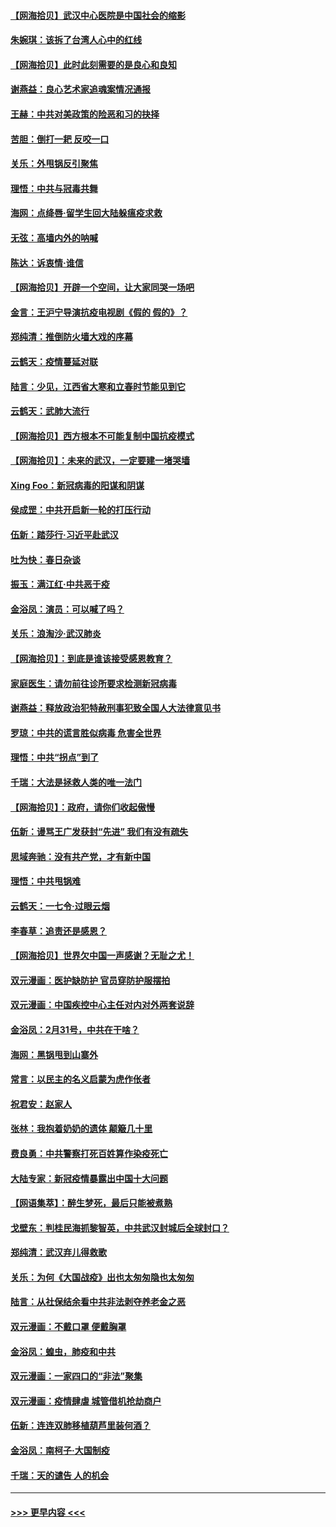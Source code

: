 #### [【网海拾贝】武汉中心医院是中国社会的缩影](../pages/nsc993/n11946574.md?t=03180302) 
#### [朱婉琪：该拆了台湾人心中的红线](../pages/nsc993/n11946959.md?t=03180302) 
#### [【网海拾贝】此时此刻需要的是良心和良知](../pages/nsc993/n11945471.md?t=03180302) 
#### [谢燕益：良心艺术家追魂案情况通报](../pages/nsc993/n11945327.md?t=03180302) 
#### [王赫：中共对美政策的险恶和习的抉择](../pages/nsc993/n11944942.md?t=03180302) 
#### [苦胆：倒打一耙 反咬一口](../pages/nsc993/n11944542.md?t=03180302) 
#### [关乐：外甩锅反引聚焦](../pages/nsc993/n11944211.md?t=03180302) 
#### [理悟：中共与冠毒共舞](../pages/nsc993/n11944197.md?t=03180302) 
#### [海网：点绛唇‧留学生回大陆躲瘟疫求救](../pages/nsc993/n11944043.md?t=03180302) 
#### [无弦：高墙内外的呐喊](../pages/nsc993/n11943684.md?t=03180302) 
#### [陈达：诉衷情·谁信](../pages/nsc993/n11942899.md?t=03180302) 
#### [【网海拾贝】开辟一个空间，让大家同哭一场吧](../pages/nsc993/n11942165.md?t=03180302) 
#### [金言：王沪宁导演抗疫电视剧《假的 假的》？](../pages/nsc993/n11941510.md?t=03180302) 
#### [郑纯清：推倒防火墙大戏的序幕](../pages/nsc993/n11940838.md?t=03180302) 
#### [云鹤天：疫情蔓延对联](../pages/nsc993/n11940579.md?t=03180302) 
#### [陆言：少见，江西省大寒和立春时节能见到它](../pages/nsc993/n11939983.md?t=03180302) 
#### [云鹤天：武肺大流行](../pages/nsc993/n11939902.md?t=03180302) 
#### [【网海拾贝】西方根本不可能复制中国抗疫模式](../pages/nsc993/n11939725.md?t=03180302) 
#### [【网海拾贝】：未来的武汉，一定要建一堵哭墙](../pages/nsc993/n11938684.md?t=03180302) 
#### [Xing Foo：新冠病毒的阳谋和阴谋](../pages/nsc993/n11936086.md?t=03180302) 
#### [侯成罡：中共开启新一轮的打压行动](../pages/nsc993/n11935730.md?t=03180302) 
#### [伍新：踏莎行‧习近平赴武汉](../pages/nsc993/n11935157.md?t=03180302) 
#### [吐为快：春日杂谈](../pages/nsc993/n11934776.md?t=03180302) 
#### [振玉：满江红‧中共恶于疫](../pages/nsc993/n11934647.md?t=03180302) 
#### [金浴凤：演员：可以喊了吗？](../pages/nsc993/n11934602.md?t=03180302) 
#### [关乐：浪淘沙·武汉肺炎](../pages/nsc993/n11931792.md?t=03180302) 
#### [【网海拾贝】：到底是谁该接受感恩教育？](../pages/nsc993/n11931552.md?t=03180302) 
#### [家庭医生：请勿前往诊所要求检测新冠病毒](../pages/nsc993/n11929190.md?t=03180302) 
#### [谢燕益：释放政治犯特赦刑事犯致全国人大法律意见书](../pages/nsc993/n11928978.md?t=03180302) 
#### [罗琼：中共的谎言胜似病毒 危害全世界](../pages/nsc993/n11922636.md?t=03180302) 
#### [理悟：中共“拐点”到了](../pages/nsc993/n11928496.md?t=03180302) 
#### [千瑞：大法是拯救人类的唯一法门](../pages/nsc993/n11927637.md?t=03180302) 
#### [【网海拾贝】：政府，请你们收起傲慢](../pages/nsc993/n11926932.md?t=03180302) 
#### [伍新：谩骂王广发获封“先进” 我们有没有疏失](../pages/nsc993/n11926101.md?t=03180302) 
#### [思域奔驰：没有共产党，才有新中国](../pages/nsc993/n11926058.md?t=03180302) 
#### [理悟：中共甩锅难](../pages/nsc993/n11925355.md?t=03180302) 
#### [云鹤天：一七令·过眼云烟](../pages/nsc993/n11925284.md?t=03180302) 
#### [李春草：追责还是感恩？](../pages/nsc993/n11925274.md?t=03180302) 
#### [【网海拾贝】世界欠中国一声感谢？无耻之尤！](../pages/nsc993/n11925239.md?t=03180302) 
#### [双元漫画：医护缺防护 官员穿防护服摆拍](../pages/nsc993/n11923899.md?t=03180302) 
#### [双元漫画：中国疾控中心主任对内对外两套说辞](../pages/nsc993/n11921994.md?t=03180302) 
#### [金浴凤：2月31号，中共在干啥？](../pages/nsc993/n11922706.md?t=03180302) 
#### [海网：黑锅甩到山寨外](../pages/nsc993/n11922688.md?t=03180302) 
#### [常言：以民主的名义启蒙为虎作伥者](../pages/nsc993/n11922217.md?t=03180302) 
#### [祝君安：赵家人](../pages/nsc993/n11922209.md?t=03180302) 
#### [张林：我抱着奶奶的遗体 颠簸几十里](../pages/nsc993/n11920945.md?t=03180302) 
#### [费良勇：中共警察打死百姓算作染疫死亡](../pages/nsc993/n11919264.md?t=03180302) 
#### [大陆专家：新冠疫情暴露出中国十大问题](../pages/nsc993/n11919187.md?t=03180302) 
#### [【网语集萃】：醉生梦死，最后只能被煮熟](../pages/nsc993/n11918994.md?t=03180302) 
#### [戈壁东：判桂民海抓黎智英，中共武汉封城后全球封口？](../pages/nsc993/n11917982.md?t=03180302) 
#### [郑纯清：武汉弃儿得救歌](../pages/nsc993/n11917881.md?t=03180302) 
#### [关乐：为何《大国战疫》出也太匆匆隐也太匆匆](../pages/nsc993/n11917792.md?t=03180302) 
#### [陆言：从社保结余看中共非法剥夺养老金之恶](../pages/nsc993/n11917084.md?t=03180302) 
#### [双元漫画：不戴口罩 便戴胸罩](../pages/nsc993/n11916447.md?t=03180302) 
#### [金浴凤：蝗虫，肺疫和中共](../pages/nsc993/n11916904.md?t=03180302) 
#### [双元漫画：一家四口的“非法”聚集](../pages/nsc993/n11916378.md?t=03180302) 
#### [双元漫画：疫情肆虐 城管借机抢劫商户](../pages/nsc993/n11916310.md?t=03180302) 
#### [伍新：连连双肺移植葫芦里装何酒？](../pages/nsc993/n11913667.md?t=03180302) 
#### [金浴凤：南柯子·大国制疫](../pages/nsc993/n11913657.md?t=03180302) 
#### [千瑞：天的谴告  人的机会](../pages/nsc993/n11913309.md?t=03180302) 

----
#### [ >>> 更早内容 <<< ](../indexes/nsc993-earlier.md)

